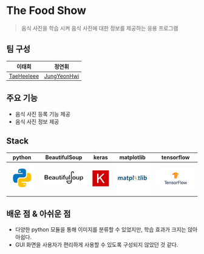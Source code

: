 # The Food Show

> 음식 사진을 학습 시켜 음식 사진에 대한 정보를 제공하는 응용 프로그램

## 팀 구성

| 이태희                                      | 정연휘                                        |
| ------------------------------------------- | --------------------------------------------- |
| [TaeHeeleee](https://github.com/TaeHeeleee) | [JungYeonHwi](https://github.com/JungYeonHwi) |

## 주요 기능

- 음식 사진 등록 기능 제공
- 음식 사진 정보 제공

## Stack

| python                        | BeautifulSoup                               | keras                       | matplotlib                            | tensorflow                            |
| ----------------------------- | ------------------------------------------- | --------------------------- | ------------------------------------- | ------------------------------------- |
| ![python](./stack/python.png) | ![BeautifulSoup](./stack/BeautifulSoup.png) | ![keras](./stack/keras.jpg) | ![matplotlib](./stack/matplotlib.png) | ![tensorflow](./stack/tensorflow.png) |

## 배운 점 & 아쉬운 점

- 다양한 python 모듈을 통해 이미지를 분류할 수 있었지만, 학습 효과가 크지는 않아 아쉽다.
- GUI 화면을 사용자가 편리하게 사용할 수 있도록 구성되지 않았던 것 같다.
